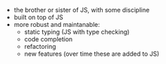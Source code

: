 - the brother or sister of JS, with some discipline
- built on top of JS
- more robust and maintanable: 
    - static typing (JS with type checking)
    - code completion
    - refactoring
    - new features (over time these are added to JS)